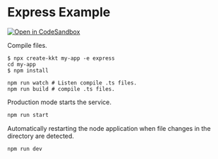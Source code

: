 Express Example
===

[![Open in CodeSandbox](https://img.shields.io/badge/Open%20in-CodeSandbox-blue?logo=codesandbox)](https://codesandbox.io/s/github/jaywcjlove/tsbb/tree/master/example/express)

Compile files.

```shell
$ npx create-kkt my-app -e express
cd my-app
$ npm install

npm run watch # Listen compile .ts files.
npm run build # compile .ts files.
```

Production mode starts the service.

```bash
npm run start
```

Automatically restarting the node application when file changes in the directory are detected.

```bash
npm run dev 
```